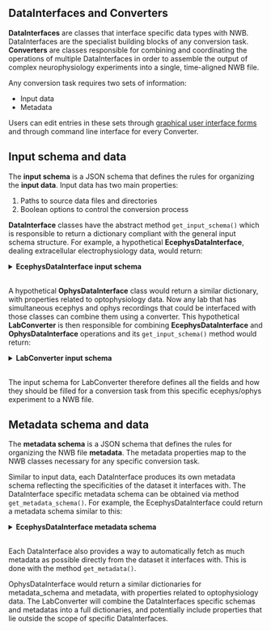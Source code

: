 ## DataInterfaces and Converters

**DataInterfaces** are classes that interface specific data types with NWB. DataInterfaces are the specialist building blocks of any conversion task. <br>
**Converters** are classes responsible for combining and coordinating the operations of multiple DataInterfaces in order to assemble the output of complex neurophysiology experiments into a single, time-aligned NWB file.

Any conversion task requires two sets of information:
- Input data
- Metadata

Users can edit entries in these sets through [graphical user interface forms](https://github.com/catalystneuro/nwb-web-gui) and through command line interface for every Converter.


## Input schema and data

The **input schema** is a JSON schema that defines the rules for organizing the **input data**. Input data has two main properties: <br>
1. Paths to source data files and directories
2. Boolean options to control the conversion process

**DataInterface** classes have the abstract method `get_input_schema()` which is responsible to return a dictionary compliant with the general input schema structure. For example, a hypothetical **EcephysDataInterface**, dealing extracellular electrophysiology data, would return:


<details>
<summary>
  <strong>EcephysDataInterface input schema</strong>
</summary>
<pre lang="json">

{
  "$schema": "http://json-schema.org/draft-07/schema#",
  "$id": "source.schema.json",
  "title": "Source data and conversion options",
  "description": "Schema for the source data and conversion options",
  "version": "0.1.0",
  "type": "object",
  "additionalProperties": false,
  "properties": {
    "source_data": {
      "title": "Source Data",
      "type": "object",
      "required": [
        "path_file_raw_ecephys",
        "path_dir_processed_ecephys"
      ],
      "properties": {
        "path_file_raw_ecephys": {
          "type": "string",
          "format": "file",
          "description": "path to raw ecephys data file"
        },
        "path_dir_processed_ecephys": {
          "type": "string",
          "format": "directory",
          "description": "path to directory containing processed ecephys data files"
        }
      }
    },
    "conversion_options": {
      "title": "Conversion Options",
      "type": "object",
      "properties": {
        "ecephys_option_1": {
          "type": "boolean",
          "default": true
        },
        "ecephys_option_2": {
          "type": "boolean",
          "default": true
        }
      }
    }
  }
}
</pre>
</details>
<br>

A hypothetical **OphysDataInterface** class would return a similar dictionary, with properties related to optophysiology data. Now any lab that has simultaneous ecephys and ophys recordings that could be interfaced with those classes can combine them using a converter. This hypothetical **LabConverter** is then responsible for combining **EcephysDataInterface** and **OphysDataInterface** operations and its `get_input_schema()` method would return:

<details>
<summary>
  <strong>LabConverter input schema</strong>
</summary>
<pre lang="json">

{
  "$schema": "http://json-schema.org/draft-07/schema#",
  "$id": "source.schema.json",
  "title": "Source data and conversion options",
  "description": "Schema for the source data and conversion options",
  "version": "0.1.0",
  "type": "object",
  "additionalProperties": false,
  "properties": {
    "source_data": {
      "title": "Source Data",
      "type": "object",
      "required": [
        "path_file_raw_ecephys",
        "path_dir_processed_ecephys",
        "path_file_raw_ophys",
        "path_dir_processed_ophys"
      ],
      "properties": {
        "path_file_raw_ecephys": {
          "type": "string",
          "format": "file",
          "description": "path to raw ecephys data file"
        },
        "path_dir_processed_ecephys": {
          "type": "string",
          "format": "directory",
          "description": "path to directory containing processed ecephys data files"
        },
        "path_file_raw_ophys": {
          "type": "string",
          "format": "file",
          "description": "path to raw ophys data file"
        },
        "path_dir_processed_ophys": {
          "type": "string",
          "format": "file",
          "description": "path to file containing processed ophys data files"
        }
      }
    },
    "conversion_options": {
      "title": "Conversion Options",
      "type": "object",
      "properties": {
        "ecephys_option_1": {
          "type": "boolean",
          "default": true
        },
        "ecephys_option_2": {
          "type": "boolean",
          "default": true
        },
        "ophys_option_1": {
          "type": "boolean",
          "default": true
        },
        "ophys_option_2": {
          "type": "boolean",
          "default": true
        }
      }
    }
  }
}
</pre>
</details>
<br>

The input schema for LabConverter therefore defines all the fields and how they should be filled for a conversion task from this specific ecephys/ophys experiment to a NWB file.


## Metadata schema and data

The **metadata schema** is a JSON schema that defines the rules for organizing the NWB file **metadata**. The metadata properties map to the NWB classes necessary for any specific conversion task.

Similar to input data, each DataInterface produces its own metadata schema reflecting the specificities of the dataset it interfaces with. The DataInterface specific metadata schema can be obtained via method `get_metadata_schema()`. For example, the EcephysDataInterface could return a metadata schema similar to this:

<details>
<summary>
  <strong>EcephysDataInterface metadata schema</strong>
</summary>
<pre lang="json">

{
  "$schema": "http://json-schema.org/draft-07/schema#",
  "$id": "metafile.schema.json",
  "title": "Metadata",
  "description": "Schema for the metadata",
  "version": "0.1.0",
  "type": "object",
  "required": ["NWBFile"],
  "additionalProperties": false,
  "properties": {
    "NWBFile": {
      "type": "object",
      "additionalProperties": false,
      "tag": "pynwb.file.NWBFile",
      "required": ["session_description", "identifier", "session_start_time"],
      "properties": {
        "session_description": {
          "type": "string",
          "format": "long",
          "description": "a description of the session where this data was generated"
        },
        "identifier": {
          "type": "string",
          "description": "a unique text identifier for the file"
        },
        "session_start_time": {
          "type": "string",
          "description": "the start date and time of the recording session",
          "format": "date-time"
        }
      }
    }
    "Ecephys": {
      "type": "object",
      "title": "Ecephys",
      "required": [],
      "properties": {
        "Device": {"$ref": "#/definitions/Device"},
        "ElectricalSeries_raw": {"$ref": "#/definitions/ElectricalSeries"},
        "ElectricalSeries_processed": {"$ref": "#/definitions/ElectricalSeries"},
        "ElectrodeGroup": {"$ref": "#/definitions/ElectrodeGroup"}
      }
    }
  }
}
</pre>
</details>
<br>

Each DataInterface also provides a way to automatically fetch as much metadata as possible directly from the dataset it interfaces with. This is done with the method `get_metadata()`.

OphysDataInterface would return a similar dictionaries for metadata_schema and metadata, with properties related to optophysiology data. The LabConverter will combine the DataInterfaces specific schemas and metadatas into a full dictionaries, and potentially include properties that lie outside the scope of specific DataInterfaces.
